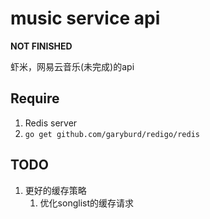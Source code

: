 # music service api

**NOT FINISHED**

虾米，网易云音乐(未完成)的api

## Require

1. Redis server
2. `go get github.com/garyburd/redigo/redis`

## TODO

1. 更好的缓存策略
    1. 优化songlist的缓存请求

